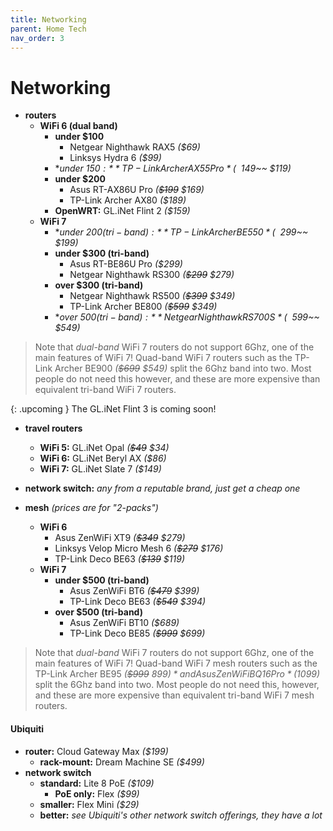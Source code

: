 ```yaml
---
title: Networking
parent: Home Tech
nav_order: 3
---
```

# Networking

- **routers** 
	- **WiFi 6 (dual band)** 
		- **under $100**
			- Netgear Nighthawk RAX5 *($69)*
			- Linksys Hydra 6 *($99)*
		- **under $150:** TP-Link Archer AX55 Pro *(~~$149~~ $119)*
		- **under $200**
			- Asus RT-AX86U Pro *(~~$199~~ $169)*
			- TP-Link Archer AX80 *($189)*
		- **OpenWRT:** GL.iNet Flint 2 *($159)*
	- **WiFi 7** 
		- **under $200 (tri-band):** TP-Link Archer BE550 *(~~$299~~ $199)*
		- **under $300 (tri-band)** 
			- Asus RT-BE86U Pro *($299)*
			- Netgear Nighthawk RS300 *(~~$299~~ $279)*
		- **over $300 (tri-band)** 
			- Netgear Nighthawk RS500 *(~~$399~~ $349)*
			- TP-Link Archer BE800 *(~~$599~~ $349)*
		- **over $500 (tri-band):** Netgear Nighthawk RS700S *(~~$599~~ $549)*

> Note that *dual-band* WiFi 7 routers do not support 6Ghz, one of the main features of WiFi 7! Quad-band WiFi 7 routers such as the TP-Link Archer BE900 *(~~$699~~ $549)* split the 6Ghz band into two. Most people do not need this however, and these are more expensive than equivalent tri-band WiFi 7 routers.

{: .upcoming }
The GL.iNet Flint 3 is coming soon!

- **travel routers**
	- **WiFi 5:** GL.iNet Opal *(~~$49~~ $34)*
	- **WiFi 6:** GL.iNet Beryl AX *($86)*
	- **WiFi 7:** GL.iNet Slate 7 *($149)*

- **network switch:** *any from a reputable brand, just get a cheap one*
- **mesh** *(prices are for "2-packs")*
	- **WiFi 6** 
		- Asus ZenWiFi XT9 *(~~$349~~ $279)*
		- Linksys Velop Micro Mesh 6 *(~~$279~~ $176)*
		- TP-Link Deco BE63 *(~~$139~~ $119)*
	- **WiFi 7** 
		- **under $500 (tri-band)** 
			- Asus ZenWiFi BT6 *(~~$479~~ $399)*
			- TP-Link Deco BE63 *(~~$549~~ $394)*
		- **over $500 (tri-band)** 
			- Asus ZenWiFi BT10 *($689)*
			- TP-Link Deco BE85 *(~~$999~~ $699)*

> Note that *dual-band* WiFi 7 routers do not support 6Ghz, one of the main features of WiFi 7! Quad-band WiFi 7 mesh routers such as the TP-Link Archer BE95 *(~~$999~~ $899)* and Asus ZenWiFi BQ16 Pro *($1099)* split the 6Ghz band into two. Most people do not need this, however, and these are more expensive than equivalent tri-band WiFi 7 mesh routers.

#### Ubiquiti

- **router:** Cloud Gateway Max *($199)*
	- **rack-mount:** Dream Machine SE *($499)*
- **network switch** 
	- **standard:** Lite 8 PoE  *($109)*
		- **PoE only:** Flex *($99)*
	- **smaller:** Flex Mini *($29)*
	- **better:** *see Ubiquiti's other network switch offerings, they have a lot*
